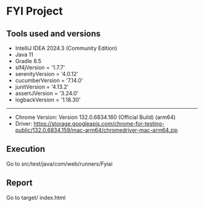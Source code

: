 # FYI Project

## Tools used and versions
- IntelliJ IDEA 2024.3 (Community Edition)
- Java 11
- Gradle 8.5
- slf4jVersion = '1.7.7'
- serenityVersion = '4.0.12'
- cucumberVersion = '7.14.0'
- junitVersion = '4.13.2'
- assertJVersion = '3.24.0'
- logbackVersion = '1.18.30'

*******************************************************
- Chrome Version: Version 132.0.6834.160 (Official Build) (arm64)
- Driver: https://storage.googleapis.com/chrome-for-testing-public/132.0.6834.159/mac-arm64/chromedriver-mac-arm64.zip

## Execution
Go to src/test/java/com/web/runners/Fyiai

## Report
Go to target/
index.html




